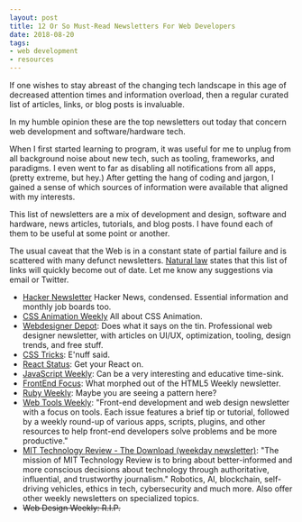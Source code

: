 ```yaml
---
layout: post    
title: 12 Or So Must-Read Newsletters For Web Developers
date: 2018-08-20
tags: 
- web development
- resources 
---
```

If one wishes to stay abreast of the changing tech landscape in this age of decreased attention times and information overload, then a regular curated list of articles, links, or blog posts is invaluable. 

In my humble opinion these are the top newsletters out today that concern web development and software/hardware tech.<!-- more --> 

When I first started learning to program, it was useful for me to unplug from all background noise about new tech, such as tooling, frameworks, and paradigms. I even went to far as disabling all notifications from all apps, (pretty extreme, but hey.) After getting the hang of coding and jargon, I gained a sense of which sources of information were available that aligned with my interests. 

This list of newsletters are a mix of development and design, software and hardware, news articles, tutorials, and blog posts. I have found each of them to be useful at some point or another.

The usual caveat that the Web is in a constant state of partial failure and is scattered with many defunct newsletters. [Natural law](https://en.wikipedia.org/wiki/Link_rot) states that this list of links will quickly become out of date. Let me know any suggestions via email or Twitter.

- [Hacker Newsletter](https://www.hackernewsletter.com/) Hacker News, condensed. Essential information and monthly job boards too. 
- [CSS Animation Weekly](https://cssanimation.rocks/weekly/) All about CSS Animation.
- [Webdesigner Depot](https://www.webdesignerdepot.com/): Does what it says on the tin. Professional web designer newsletter, with articles on UI/UX, optimization, tooling, design trends, and free stuff. 
- [CSS Tricks](https://css-tricks.com/newsletters/): E'nuff said.
- [React Status](https://react.statuscode.com/): Get your React on. 
- [JavaScript Weekly](https://javascriptweekly.com/): Can be a very interesting and educative time-sink. 
- [FrontEnd Focus](https://frontendfoc.us/): What morphed out of the HTML5 Weekly newsletter. 
- [Ruby Weekly](https://rubyweekly.com/): Maybe you are seeing a pattern here? 
- [Web Tools Weekly](https://webtoolsweekly.com/): "Front-end development and web design newsletter with a focus on tools. Each issue features a brief tip or tutorial, followed by a weekly round-up of various apps, scripts, plugins, and other resources to help front-end developers solve problems and be more productive."
- [MIT Technology Review - The Download (weekday newsletter)](https://www.technologyreview.com/the-download/): "The mission of MIT Technology Review is to bring about better-informed and more conscious decisions about technology through authoritative, influential, and trustworthy journalism." Robotics, AI, blockchain, self-driving vehicles, ethics in tech, cybersecurity and much more. Also offer other weekly newsletters on specialized topics. 
- <strike>Web Design Weekly: R.I.P.</strike>


